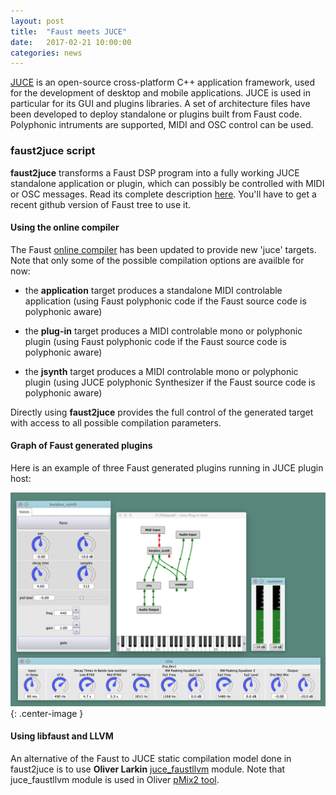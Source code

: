 ```yaml
---
layout: post
title:  "Faust meets JUCE"
date:   2017-02-21 10:00:00
categories: news
---
```


[JUCE](http://www.juce.com)  is an open-source cross-platform C++ application framework, used for the development of desktop and mobile applications. JUCE is used in particular for its GUI and plugins libraries. A set of architecture files have been developed to deploy standalone or plugins built from Faust code. Polyphonic intruments are supported, MIDI and OSC control can be used. 

### faust2juce script ###

**faust2juce** transforms a Faust DSP program into a fully working JUCE standalone application or plugin, which can possibly be controlled with MIDI or OSC messages. Read its complete description [here](https://github.com/grame-cncm/faust/tree/master-dev/architecture/juce). You'll have to get a recent github version of Faust tree to use it.

#### Using the online compiler #### 

The Faust [online compiler](http://faust.grame.fr/onlinecompiler/) has been updated to provide new 'juce' targets. Note that only some of the possible compilation options are availble for now: 

- the **application** target produces a standalone MIDI controlable application (using Faust polyphonic code if the Faust source code is polyphonic aware) 

- the **plug-in** target produces a MIDI controlable mono  or polyphonic plugin (using Faust polyphonic code if the Faust source code is polyphonic aware) 

- the **jsynth** target produces a MIDI controlable mono or polyphonic plugin (using JUCE polyphonic Synthesizer if the Faust source code is polyphonic aware) 

Directly using **faust2juce** provides the full control of the generated target with access to all possible compilation parameters. 

#### Graph of Faust generated plugins #### 

Here is an example of three Faust generated plugins running in JUCE plugin host:

![Patch](/images/faust_plugins.png){: .center-image }


#### Using libfaust and LLVM #### 

An alternative of the Faust to JUCE static compilation model done in faust2juce is to use **Oliver Larkin** [juce_faustllvm](https://github.com/olilarkin/juce_faustllvm/tree/master) module. Note that juce_faustllvm module is used in Oliver [pMix2 tool](https://github.com/olilarkin/pMix2). 


